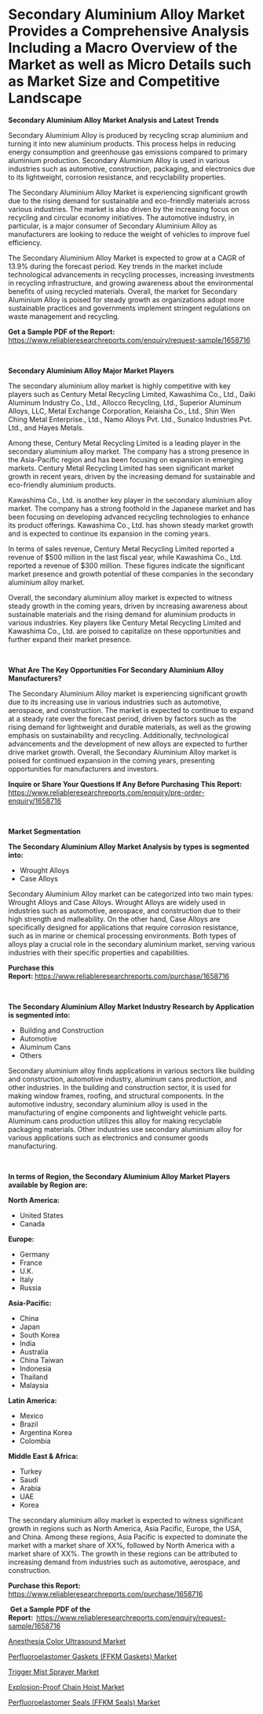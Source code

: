 <p><h1>Secondary Aluminium Alloy Market Provides a Comprehensive Analysis Including a Macro Overview of the Market as well as Micro Details such as Market Size and Competitive Landscape</h1></p><p><strong>Secondary Aluminium Alloy Market Analysis and Latest Trends</strong></p>
<p><p>Secondary Aluminium Alloy is produced by recycling scrap aluminium and turning it into new aluminium products. This process helps in reducing energy consumption and greenhouse gas emissions compared to primary aluminium production. Secondary Aluminium Alloy is used in various industries such as automotive, construction, packaging, and electronics due to its lightweight, corrosion resistance, and recyclability properties.</p><p>The Secondary Aluminium Alloy Market is experiencing significant growth due to the rising demand for sustainable and eco-friendly materials across various industries. The market is also driven by the increasing focus on recycling and circular economy initiatives. The automotive industry, in particular, is a major consumer of Secondary Aluminium Alloy as manufacturers are looking to reduce the weight of vehicles to improve fuel efficiency.</p><p>The Secondary Aluminium Alloy Market is expected to grow at a CAGR of 13.9% during the forecast period. Key trends in the market include technological advancements in recycling processes, increasing investments in recycling infrastructure, and growing awareness about the environmental benefits of using recycled materials. Overall, the market for Secondary Aluminium Alloy is poised for steady growth as organizations adopt more sustainable practices and governments implement stringent regulations on waste management and recycling.</p></p>
<p><strong>Get a Sample PDF of the Report:&nbsp;</strong> <a href="https://www.reliableresearchreports.com/enquiry/request-sample/1658716">https://www.reliableresearchreports.com/enquiry/request-sample/1658716</a></p>
<p>&nbsp;</p>
<p><strong>Secondary Aluminium Alloy Major Market Players</strong></p>
<p><p>The secondary aluminium alloy market is highly competitive with key players such as Century Metal Recycling Limited, Kawashima Co., Ltd., Daiki Aluminum Industry Co., Ltd., Allocco Recycling, Ltd., Superior Aluminum Alloys, LLC, Metal Exchange Corporation, Keiaisha Co., Ltd., Shin Wen Ching Metal Enterprise., Ltd., Namo Alloys Pvt. Ltd., Sunalco Industries Pvt. Ltd., and Hayes Metals.</p><p>Among these, Century Metal Recycling Limited is a leading player in the secondary aluminium alloy market. The company has a strong presence in the Asia-Pacific region and has been focusing on expansion in emerging markets. Century Metal Recycling Limited has seen significant market growth in recent years, driven by the increasing demand for sustainable and eco-friendly aluminium products.</p><p>Kawashima Co., Ltd. is another key player in the secondary aluminium alloy market. The company has a strong foothold in the Japanese market and has been focusing on developing advanced recycling technologies to enhance its product offerings. Kawashima Co., Ltd. has shown steady market growth and is expected to continue its expansion in the coming years.</p><p>In terms of sales revenue, Century Metal Recycling Limited reported a revenue of $500 million in the last fiscal year, while Kawashima Co., Ltd. reported a revenue of $300 million. These figures indicate the significant market presence and growth potential of these companies in the secondary aluminium alloy market.</p><p>Overall, the secondary aluminium alloy market is expected to witness steady growth in the coming years, driven by increasing awareness about sustainable materials and the rising demand for aluminium products in various industries. Key players like Century Metal Recycling Limited and Kawashima Co., Ltd. are poised to capitalize on these opportunities and further expand their market presence.</p></p>
<p>&nbsp;</p>
<p><strong>What Are The Key Opportunities For Secondary Aluminium Alloy Manufacturers?</strong></p>
<p><p>The Secondary Aluminium Alloy market is experiencing significant growth due to its increasing use in various industries such as automotive, aerospace, and construction. The market is expected to continue to expand at a steady rate over the forecast period, driven by factors such as the rising demand for lightweight and durable materials, as well as the growing emphasis on sustainability and recycling. Additionally, technological advancements and the development of new alloys are expected to further drive market growth. Overall, the Secondary Aluminium Alloy market is poised for continued expansion in the coming years, presenting opportunities for manufacturers and investors.</p></p>
<p><strong>Inquire or Share Your Questions If Any Before Purchasing This Report:</strong> <a href="https://www.reliableresearchreports.com/enquiry/pre-order-enquiry/1658716">https://www.reliableresearchreports.com/enquiry/pre-order-enquiry/1658716</a></p>
<p>&nbsp;</p>
<p><strong>Market Segmentation</strong></p>
<p><strong>The Secondary Aluminium Alloy Market Analysis by types is segmented into:</strong></p>
<p><ul><li>Wrought Alloys</li><li>Case Alloys</li></ul></p>
<p><p>Secondary Aluminium Alloy market can be categorized into two main types: Wrought Alloys and Case Alloys. Wrought Alloys are widely used in industries such as automotive, aerospace, and construction due to their high strength and malleability. On the other hand, Case Alloys are specifically designed for applications that require corrosion resistance, such as in marine or chemical processing environments. Both types of alloys play a crucial role in the secondary aluminium market, serving various industries with their specific properties and capabilities.</p></p>
<p><strong>Purchase this Report:&nbsp;</strong><a href="https://www.reliableresearchreports.com/purchase/1658716">https://www.reliableresearchreports.com/purchase/1658716</a></p>
<p>&nbsp;</p>
<p><strong>The Secondary Aluminium Alloy Market Industry Research by Application is segmented into:</strong></p>
<p><ul><li>Building and Construction</li><li>Automotive</li><li>Aluminum Cans</li><li>Others</li></ul></p>
<p><p>Secondary aluminium alloy finds applications in various sectors like building and construction, automotive industry, aluminum cans production, and other industries. In the building and construction sector, it is used for making window frames, roofing, and structural components. In the automotive industry, secondary aluminium alloy is used in the manufacturing of engine components and lightweight vehicle parts. Aluminum cans production utilizes this alloy for making recyclable packaging materials. Other industries use secondary aluminium alloy for various applications such as electronics and consumer goods manufacturing.</p></p>
<p>&nbsp;</p>
<p><strong>In terms of Region, the Secondary Aluminium Alloy Market Players available by Region are:</strong></p>
<p>
    <p> <strong> North America: </strong>
        <ul>
            <li>United States</li>
            <li>Canada</li>
        </ul>
        </p> 
    <p> <strong> Europe: </strong>
        <ul>
            <li>Germany</li>
            <li>France</li>
            <li>U.K.</li>
            <li>Italy</li>
            <li>Russia</li>
        </ul>
        </p> 
    <p> <strong> Asia-Pacific: </strong>
        <ul>
            <li>China</li>
            <li>Japan</li>
            <li>South Korea</li>
            <li>India</li>
            <li>Australia</li>
            <li>China Taiwan</li>
            <li>Indonesia</li>
            <li>Thailand</li>
            <li>Malaysia</li>
        </ul>
        </p> 
    <p> <strong> Latin America: </strong>
        <ul>
            <li>Mexico</li>
            <li>Brazil</li>
            <li>Argentina Korea</li>
            <li>Colombia</li>
        </ul>
        </p> 
    <p> <strong> Middle East & Africa: </strong>
        <ul>
            <li>Turkey</li>
            <li>Saudi</li>
            <li>Arabia</li>
            <li>UAE</li>
            <li>Korea</li>
        </ul>
    </p>
    </p>
<p><p>The secondary aluminium alloy market is expected to witness significant growth in regions such as North America, Asia Pacific, Europe, the USA, and China. Among these regions, Asia Pacific is expected to dominate the market with a market share of XX%, followed by North America with a market share of XX%. The growth in these regions can be attributed to increasing demand from industries such as automotive, aerospace, and construction.</p></p>
<p><strong>Purchase this Report: </strong><a href="https://www.reliableresearchreports.com/purchase/1658716">https://www.reliableresearchreports.com/purchase/1658716</a></p>
<p>&nbsp;<strong>Get a Sample PDF of the Report:&nbsp;&nbsp;</strong><a href="https://www.reliableresearchreports.com/enquiry/request-sample/1658716">https://www.reliableresearchreports.com/enquiry/request-sample/1658716</a></p>
<p><strong></strong></p>
<p><p><a href="https://medium.com/p/719db754b6cf/edit">Anesthesia Color Ultrasound Market</a></p><p><a href="https://github.com/provorikovar/Market-Research-Report-List-3/blob/main/perfluoroelastomer-gaskets-ffkm-gaskets-market.md">Perfluoroelastomer Gaskets (FFKM Gaskets) Market</a></p><p><a href="https://issuu.com/reportprime-2/docs/trigger-mist-sprayer-market-size-2030.pptx">Trigger Mist Sprayer Market</a></p><p><a href="https://issuu.com/reportprime-2/docs/explosion-proof-chain-hoist-market-size-2030.pptx">Explosion-Proof Chain Hoist Market</a></p><p><a href="https://github.com/CliffMedina6/Market-Research-Report-List-3/blob/main/perfluoroelastomer-seals-ffkm-seals-market.md">Perfluoroelastomer Seals (FFKM Seals) Market</a></p></p>